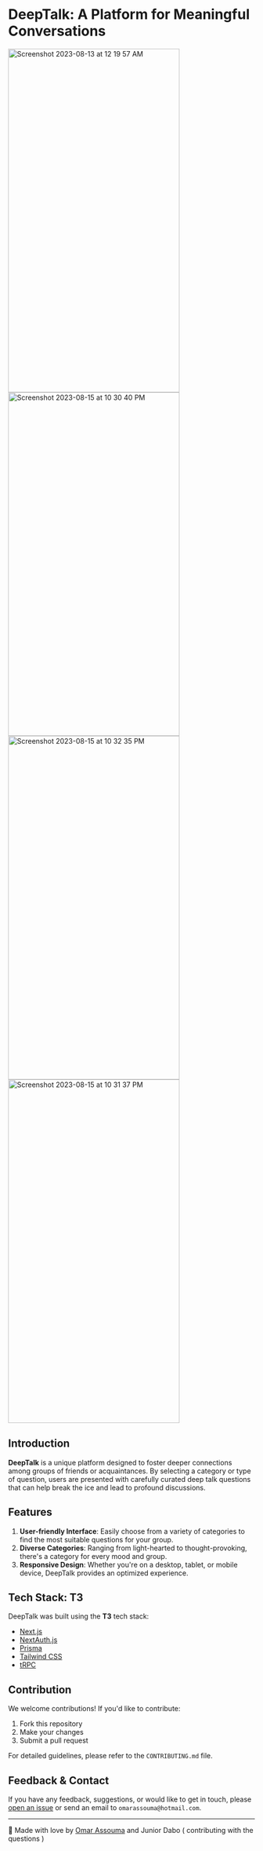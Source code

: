 # DeepTalk: A Platform for Meaningful Conversations
<img width="350" height="700" alt="Screenshot 2023-08-13 at 12 19 57 AM" src="https://github.com/assoumaaa/deep-talks/assets/94231603/6ef46f4a-f6c9-483b-8c08-217a037ae2b0">

<img width="350" height="700" alt="Screenshot 2023-08-15 at 10 30 40 PM" src="https://github.com/assoumaaa/deep-talks/assets/94231603/2e3da902-5ab8-4006-b62a-dd29382301d2">

<img width="350" height="700"  alt="Screenshot 2023-08-15 at 10 32 35 PM" src="https://github.com/assoumaaa/deep-talks/assets/94231603/c6a2c0c4-b961-44d3-b9c1-53b93f3dd388">


<img width="350" height="700" alt="Screenshot 2023-08-15 at 10 31 37 PM" src="https://github.com/assoumaaa/deep-talks/assets/94231603/8e928f83-ea6d-479b-ada7-6b9b0f2b5120">



## Introduction

**DeepTalk** is a unique platform designed to foster deeper connections among groups of friends or acquaintances. By selecting a category or type of question, users are presented with carefully curated deep talk questions that can help break the ice and lead to profound discussions.


## Features

1. **User-friendly Interface**: Easily choose from a variety of categories to find the most suitable questions for your group.
2. **Diverse Categories**: Ranging from light-hearted to thought-provoking, there's a category for every mood and group.
3. **Responsive Design**: Whether you're on a desktop, tablet, or mobile device, DeepTalk provides an optimized experience.


## Tech Stack: T3

DeepTalk was built using the **T3** tech stack:
- [Next.js](https://nextjs.org)
- [NextAuth.js](https://next-auth.js.org)
- [Prisma](https://prisma.io)
- [Tailwind CSS](https://tailwindcss.com)
- [tRPC](https://trpc.io)
  

## Contribution

We welcome contributions! If you'd like to contribute:

1. Fork this repository
2. Make your changes
3. Submit a pull request

For detailed guidelines, please refer to the `CONTRIBUTING.md` file.


## Feedback & Contact

If you have any feedback, suggestions, or would like to get in touch, please [open an issue](https://github.com/your_username/DeepTalk/issues) or send an email to `omarassouma@hotmail.com`.

---

🖤 Made with love by [Omar Assouma](https://omar-assouma.netlify.app/) and Junior Dabo ( contributing with the questions )
